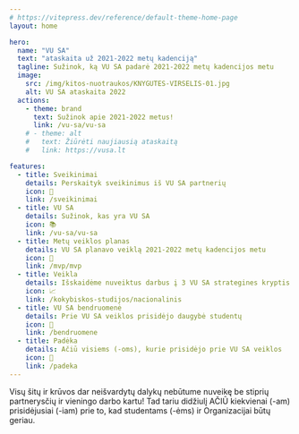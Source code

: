 ```yaml
---
# https://vitepress.dev/reference/default-theme-home-page
layout: home

hero:
  name: "VU SA"
  text: "ataskaita už 2021-2022 metų kadenciją"
  tagline: Sužinok, ką VU SA padarė 2021-2022 metų kadencijos metu
  image:
    src: /img/kitos-nuotraukos/KNYGUTES-VIRSELIS-01.jpg
    alt: VU SA ataskaita 2022
  actions:
    - theme: brand
      text: Sužinok apie 2021-2022 metus!
      link: /vu-sa/vu-sa
    # - theme: alt
    #   text: Žiūrėti naujiausią ataskaitą
    #   link: https://vusa.lt

features:
  - title: Sveikinimai
    details: Perskaityk sveikinimus iš VU SA partnerių
    icon: 🎉
    link: /sveikinimai
  - title: VU SA
    details: Sužinok, kas yra VU SA
    icon: 📚
    link: /vu-sa/vu-sa
  - title: Metų veiklos planas
    details: VU SA planavo veiklą 2021-2022 metų kadencijos metu
    icon: 📝
    link: /mvp/mvp
  - title: Veikla
    details: Išskaidėme nuveiktus darbus į 3 VU SA strategines kryptis
    icon: 📈
    link: /kokybiskos-studijos/nacionalinis
  - title: VU SA bendruomenė
    details: Prie VU SA veiklos prisidėjo daugybė studentų
    icon: 🤝
    link: /bendruomene
  - title: Padėka
    details: Ačiū visiems (-oms), kurie prisidėjo prie VU SA veiklos
    icon: 🙏
    link: /padeka
---
```


<script setup lang="ts">
import TestimonialElement from "../components/TestimonialElement.vue";
</script>

<TestimonialElement img-src="/ataskaita-2022/img/sveikinimai/neda.jpg" person-name="Neda Žutautaitė" person-position="VU SA prezidentė" href="/prezidentes-kalba" button-text="Prezidentės kalba">
Visų šitų ir krūvos dar neišvardytų dalykų nebūtume nuveikę be stiprių partnerysčių ir vieningo darbo kartu!
Tad tariu didžiulį AČIŪ kiekvienai (-am) prisidėjusiai (-iam) prie to, kad studentams (-ėms) ir Organizacijai būtų geriau.
</TestimonialElement>
